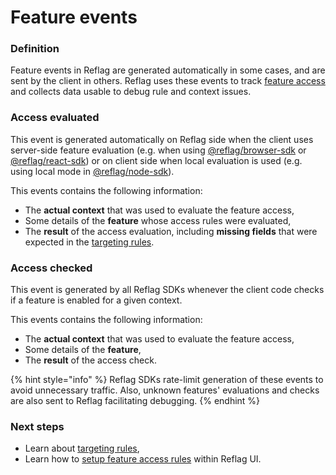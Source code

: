 # Feature events

### Definition

Feature events in Reflag are generated automatically in some cases, and are sent by the client in others. Reflag uses these events to track [feature access](feature.md#access) and collects data usable to debug rule and context issues.

### Access evaluated

This event is generated automatically on Reflag side when the client uses server-side feature evaluation (e.g. when using [@reflag/browser-sdk](../../sdk/@reflag/browser-sdk/) or [@reflag/react-sdk](../../sdk/@reflag/browser-sdk/)) or on client side when local evaluation is used (e.g. using local mode in [@reflag/node-sdk](../../sdk/@reflag/node-sdk/)).

This events contains the following information:

- The **actual context** that was used to evaluate the feature access,
- Some details of the **feature** whose access rules were evaluated,
- The **result** of the access evaluation, including **missing fields** that were expected in the [targeting rules](targeting-rules.md).

### Access checked

This event is generated by all Reflag SDKs whenever the client code checks if a feature is enabled for a given context.

This events contains the following information:

- The **actual context** that was used to evaluate the feature access,
- Some details of the **feature**,
- The **result** of the access check.

{% hint style="info" %}
Reflag SDKs rate-limit generation of these events to avoid unnecessary traffic. Also, unknown features' evaluations and checks are also sent to Reflag facilitating debugging.
{% endhint %}

### Next steps

- Learn about [targeting rules](targeting-rules.md),
- Learn how to [setup feature access rules](../feature-rollouts/feature-targeting-rules.md) within Reflag UI.
